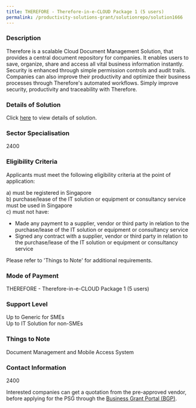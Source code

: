 ```yaml
---
title: THEREFORE - Therefore-in-e-CLOUD Package 1 (5 users)
permalink: /productivity-solutions-grant/solutionrepo/solution1666
---
```


### Description

Therefore is a scalable Cloud Document Management Solution, that provides a central document repository for companies. It enables users to save, organize, share and access all vital business information instantly. Security is enhanced through simple permission controls and audit trails. Companies can also improve their productivity and optimize their business processes through Therefore's automated workflows. Simply improve security, productivity and traceability with Therefore.

### Details of Solution

Click <a href='CANON SINGAPORE PTE. LTD' target='_blank' rel='noopener'>here</a> to view details of solution.

### Sector Specialisation

 2400 

### Eligibility Criteria

Applicants must meet the following eligibility criteria at the point of application:

a) must be registered in Singapore <br>
b) purchase/lease of the IT solution or equipment or consultancy service must be used in Singapore <br>
c) must not have:
- Made any payment to a supplier, vendor or third party in relation to the purchase/lease of the IT solution or equipment or consultancy service
- Signed any contract with a supplier, vendor or third party in relation to the purchase/lease of the IT solution or equipment or consultancy service

Please refer to 'Things to Note' for additional requirements.

### Mode of Payment
THEREFORE - Therefore-in-e-CLOUD Package 1 (5 users)

### Support Level
Up to Generic for SMEs <br>
Up to IT Solution for non-SMEs

### Things to Note
Document Management and Mobile Access System

### Contact Information
2400

Interested companies can get a quotation from the pre-approved vendor, before applying for the PSG through the <a target='_blank' rel='noopener' href='https://www.businessgrants.gov.sg/'>Business Grant Portal (BGP)</a>.
